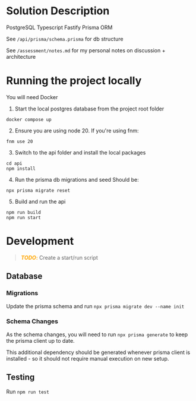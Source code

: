 # Solution Description
PostgreSQL
Typescript
Fastify
Prisma ORM

See ```/api/prisma/schema.prisma``` for db structure

See ```/assessment/notes.md``` for my personal notes on discussion + architecture


# Running the project locally
You will need Docker

1. Start the local postgres database from the project root folder
```
docker compose up
```

2. Ensure you are using node 20. If you're using fnm: 
```
fnm use 20
```

3. Switch to the api folder and install the local packages
```
cd api
npm install
```

4. Run the prisma db migrations and seed
Should be:
```
npx prisma migrate reset
```

5. Build and run the api
```
npm run build
npm run start
```


# Development

> <span style="color:orange">**_TODO_:**</span> Create a start/run script

## Database

### Migrations
Update the prisma schema and run 
```npx prisma migrate dev --name init```

### Schema Changes
As the schema changes, you will need to run ```npx prisma generate``` to keep the prisma client up to date.

This additional dependency should be generated whenever prisma client is installed - so it should not require manual execution on new setup.

## Testing
Run ```npm run test```